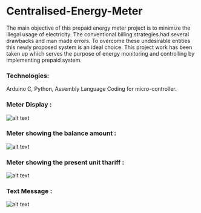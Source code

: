 # Centralised-Energy-Meter
The main objective of this prepaid energy meter project is to minimize the illegal usage of electricity. The conventional billing strategies had several drawbacks and man made errors. To overcome these undesirable entities this newly proposed system is an ideal choice. This project work has been taken up which serves the purpose of energy monitoring and controlling by implementing prepaid system.

### Technologies: ###
   Arduino C, Python, Assembly Language Coding for micro-controller.
   

### Meter Display : 
![alt text](https://raw.githubusercontent.com/jibinp/Centralised-Energy-Meter/master/Images/Intro.jpg)

### Meter showing the balance amount : 
![alt text](https://raw.githubusercontent.com/jibinp/Centralised-Energy-Meter/master/Images/Balance.jpg)

### Meter showing the present unit thariff : 

![alt text](https://raw.githubusercontent.com/jibinp/Centralised-Energy-Meter/master/Images/Thariff.jpg)

### Text Message : 

![alt text](https://raw.githubusercontent.com/jibinp/Centralised-Energy-Meter/master/Images/Message.jpg)

